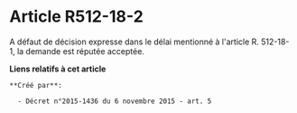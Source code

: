 # Article R512-18-2

A défaut de décision expresse dans le délai mentionné à l'article R. 512-18-1, la demande est réputée acceptée.

**Liens relatifs à cet article**

	**Créé par**:

	  - Décret n°2015-1436 du 6 novembre 2015 - art. 5
